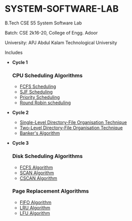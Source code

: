 # SYSTEM-SOFTWARE-LAB

B.Tech CSE S5 System Software Lab

Batch: CSE 2k16-20, College of Engg. Adoor

University: APJ Abdul Kalam Technological University

Includes

- **Cycle 1**

    ### CPU Scheduling Algorithms

    - [FCFS Scheduling](https://github.com/abhijithvijayan/System-Software-lab/tree/master/p_01)
    - [SJF Scheduling](https://github.com/abhijithvijayan/System-Software-lab/tree/master/p_02)
    - [Priority Scheduling](https://github.com/abhijithvijayan/System-Software-lab/tree/master/p_03)
    - [Round Robin scheduling](https://github.com/abhijithvijayan/System-Software-lab/tree/master/p_04)
    
- **Cycle 2**

    - [Single-Level Directory-File Organisation Technique](https://github.com/abhijithvijayan/System-Software-lab/tree/master/p_05)
    - [Two-Level Directory-File Organisation Technique](https://github.com/abhijithvijayan/System-Software-lab/tree/master/p_06)
    - [Banker's Algorithm](https://github.com/abhijithvijayan/System-Software-lab/tree/master/p_07)
    
- **Cycle 3**
    
    ### Disk Scheduling Algorithms
    
    - [FCFS Algorithm](#)
    - [SCAN Algorithm](#)
    - [CSCAN Algorithm](#)
    
    ### Page Replacement Algorithms
    
    - [FIFO Algorithm](#)
    - [LRU Algorithm](#)
    - [LFU Algorithm](#)
    
    
